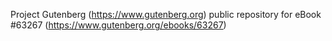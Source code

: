 Project Gutenberg (https://www.gutenberg.org) public repository for
eBook #63267 (https://www.gutenberg.org/ebooks/63267)
